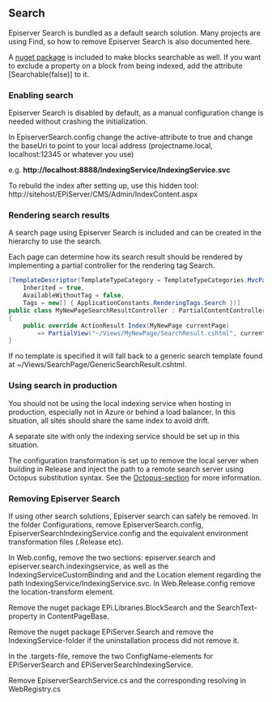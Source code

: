 ## Search

Episerver Search is bundled as a default search solution. Many projects are using Find, so how to remove Episerver Search is also documented here.

A [nuget package](https://github.com/jstemerdink/EPi.Libraries.BlockSearch) is included to make blocks searchable as well. If you want to exclude a property on a block from being indexed, add the attribute [Searchable(false)] to it.

### Enabling search
Episerver Search is disabled by default, as a manual configuration change is needed without crashing the initialization.

In EpiserverSearch.config change the active-attribute to true and change the baseUri to point to your local address (projectname.local, localhost:12345 or whatever you use)

e.g. **http://localhost:8888/IndexingService/IndexingService.svc**

To rebuild the index after setting up, use this hidden tool:
http://sitehost/EPiServer/CMS/Admin/IndexContent.aspx


### Rendering search results
A search page using Episerver Search is included and can be created in the hierarchy to use the search.

Each page can determine how its search result should be rendered by implementing a partial controller for the rendering tag Search. 

```csharp
[TemplateDescriptor(TemplateTypeCategory = TemplateTypeCategories.MvcPartialController, 
    Inherited = true, 
    AvailableWithoutTag = false, 
    Tags = new[] { ApplicationConstants.RenderingTags.Search })]
public class MyNewPageSearchResultController : PartialContentController<MyNewPage>
{
    public override ActionResult Index(MyNewPage currentPage) 
        => PartialView("~/Views/MyNewPage/SearchResult.cshtml", currentPage);
}
```

If no template is specified it will fall back to a generic search template found at ~/Views/SearchPage/GenericSearchResult.cshtml.


### Using search in production
You should not be using the local indexing service when hosting in production, especially not in Azure or behind a load balancer. In this situation, all sites should share the same index to avoid drift.

A separate site with only the indexing service should be set up in this situation.

The configuration transformation is set up to remove the local server when building in Release and inject the path to a remote search server using Octopus substitution syntax. See the [Octopus-section](octopus.html) for more information.

### Removing Episerver Search

If using other search solutions, Episerver search can safely be removed. 
In the folder Configurations, remove EpiserverSearch.config, EpiserverSearchIndexingService.config and the equivalent environment transformation files (.Release etc).

In Web.config, remove the two sections: episerver.search and episerver.search.indexingservice, as well as the IndexingServiceCustomBinding and and the Location element regarding the path IndexingService/IndexingService.svc.
In Web.Release.config remove the location-transform element.

Remove the nuget package EPi.Libraries.BlockSearch and the SearchText-property in ContentPageBase.

Remove the nuget package EPiServer.Search and remove the IndexingService-folder if the uninstallation process did not remove it.

In the .targets-file, remove the two ConfigName-elements for EPiServerSearch and EPiServerSearchIndexingService.

Remove EpiserverSearchService.cs and the corresponding resolving in WebRegistry.cs

